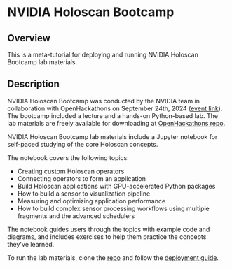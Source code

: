 # NVIDIA Holoscan Bootcamp


## Overview

This is a meta-tutorial for deploying and running NVIDIA Holoscan Bootcamp lab materials.

## Description

NVIDIA Holoscan Bootcamp was conducted by the NVIDIA team in collaboration with OpenHackathons on September 24th, 2024 ([event link](https://www.openhackathons.org/s/siteevent/a0CUP00000haVXi2AM/se000351)). The bootcamp included a lecture and a hands-on Python-based lab. The lab materials are freely available for downloading at [OpenHackathons repo](https://github.com/openhackathons-org/holoscan-bootcamp).

NVIDIA Holoscan Bootcamp lab materials include a Jupyter notebook for self-paced studying of the core Holoscan concepts.

The notebook covers the following topics:
- Creating custom Holoscan operators
- Connecting operators to form an application
- Build Holoscan applications with GPU-accelerated Python packages
- How to build a sensor to visualization pipeline
- Measuring and optimizing application performance
- How to build complex sensor processing workflows using multiple fragments and the advanced schedulers

The notebook guides users through the topics with example code and diagrams, and includes exercises to help them practice the concepts they've learned.

To run the lab materials, clone the [repo](https://github.com/openhackathons-org/holoscan-bootcamp) and follow the [deployment guide](https://github.com/openhackathons-org/holoscan-bootcamp/blob/main/Deployment_Guide.md).